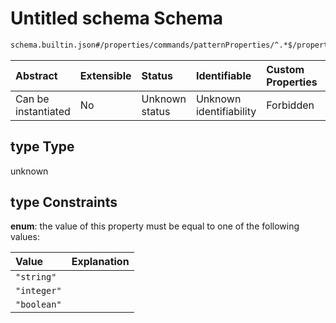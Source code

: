 # Untitled schema Schema

```txt
schema.builtin.json#/properties/commands/patternProperties/^.*$/properties/options/items/properties/type
```



| Abstract            | Extensible | Status         | Identifiable            | Custom Properties | Additional Properties | Access Restrictions | Defined In                                                                 |
| :------------------ | :--------- | :------------- | :---------------------- | :---------------- | :-------------------- | :------------------ | :------------------------------------------------------------------------- |
| Can be instantiated | No         | Unknown status | Unknown identifiability | Forbidden         | Allowed               | none                | [schema.builtin.json\*](../out/schema.builtin.json "open original schema") |

## type Type

unknown

## type Constraints

**enum**: the value of this property must be equal to one of the following values:

| Value       | Explanation |
| :---------- | :---------- |
| `"string"`  |             |
| `"integer"` |             |
| `"boolean"` |             |
